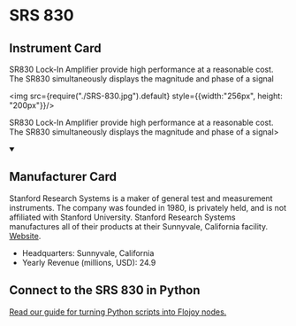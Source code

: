 
# SRS 830

## Instrument Card

<div className="flex">

<div>

SR830 Lock-In Amplifier provide high performance at a reasonable cost. The SR830 simultaneously displays the magnitude and phase of a signal

</div>

<img src={require("./SRS-830.jpg").default} style={{width:"256px", height: "200px"}}/>

</div>

SR830 Lock-In Amplifier provide high performance at a reasonable cost. The SR830 simultaneously displays the magnitude and phase of a signal>

<details open>
<summary><h2>Manufacturer Card</h2></summary>

Stanford Research Systems is a maker of general test and measurement instruments. The company was founded in 1980, is privately held, and is not affiliated with Stanford University. Stanford Research Systems manufactures all of their products at their Sunnyvale, California facility. <a href="https://www.thinksrs.com/index.html">Website</a>.

<ul>
  <li>Headquarters: Sunnyvale, California</li>
  <li>Yearly Revenue (millions, USD): 24.9</li>
</ul>
</details>

## Connect to the SRS 830 in Python

[Read our guide for turning Python scripts into Flojoy nodes.](https://docs.flojoy.ai/custom-nodes/creating-custom-node/)


